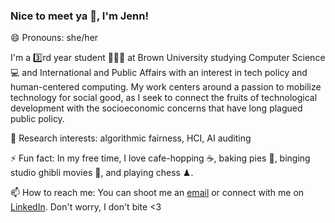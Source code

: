### Nice to meet ya 👋, I'm Jenn!

😄 Pronouns: she/her

I'm a 3️⃣rd year student 👩🏻‍🏫 at Brown University studying Computer Science 💻 and International and Public Affairs with an interest in tech policy and human-centered computing. My work centers around a passion to mobilize technology for social good, as I seek to connect the fruits of technological development with the socioeconomic concerns that have long plagued public policy.

🔬 Research interests: algorithmic fairness, HCI, AI auditing

⚡ Fun fact: In my free time, I love cafe-hopping ☕️, baking pies 🥧, binging studio ghibli movies 🍿, and playing chess ♟.

📫 How to reach me: You can shoot me an [email](mailto:jennifer_wang@brown.edu) or connect with me on [LinkedIn](https://www.linkedin.com/in/jennifer-wang-b156b81b1/). Don't worry, I don't bite <3




<!--
**jennjwang/jennjwang** is a ✨ _special_ ✨ repository because its `README.md` (this file) appears on your GitHub profile.

Here are some ideas to get you started:

- 🔭 I’m currently working on ...
- 🌱 I’m currently learning ...
- 👯 I’m looking to collaborate on ...
- 🤔 I’m looking for help with ...
- 💬 Ask me about ...
- 📫 How to reach me: ...
- 😄 Pronouns: ...
- ⚡ Fun fact: ...
-->
